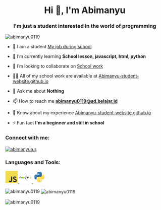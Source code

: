 <h1 align="center">Hi 👋, I'm Abimanyu</h1>
<h3 align="center">I'm just a student interested in the world of programming</h3>

<p align="left"> <img src="https://komarev.com/ghpvc/?username=abimanyu0119&label=Profile%20views&color=0e75b6&style=flat" alt="abimanyu0119" /> </p>

- 🔭 I am a student [My job during school](https://github.com/Abimanyu0119/School-work)

- 🌱 I’m currently learning **School lesson, javascript, html, python**

- 👯 I’m looking to collaborate on [School work](https://github.com/Abimanyu0119/School-work)

- 👨‍💻 All of my school work are available at [Abimanyu-student-website.github.io](Abimanyu-student-website.github.io)

- 💬 Ask me about **Nothing**

- 📫 How to reach me **abimanyu0119@sd.belajar.id**

- 📄 Know about my experience [Abimanyu-student-website.github.io](Abimanyu-student-website.github.io)

- ⚡ Fun fact **I'm a beginner and still in school**

<h3 align="left">Connect with me:</h3>
<p align="left">
<a href="https://instagram.com/_abimanyua.s" target="blank"><img align="center" src="https://raw.githubusercontent.com/rahuldkjain/github-profile-readme-generator/master/src/images/icons/Social/instagram.svg" alt="abimanyua.s" height="30" width="40" /></a>
</p>

<h3 align="left">Languages and Tools:</h3>
<p align="left"> <a href="https://developer.mozilla.org/en-US/docs/Web/JavaScript" target="_blank" rel="noreferrer"> <img src="https://raw.githubusercontent.com/devicons/devicon/master/icons/javascript/javascript-original.svg" alt="javascript" width="40" height="40"/> </a> <a href="https://nodejs.org" target="_blank" rel="noreferrer"> <img src="https://raw.githubusercontent.com/devicons/devicon/master/icons/nodejs/nodejs-original-wordmark.svg" alt="nodejs" width="40" height="40"/> </a> <a href="https://www.python.org" target="_blank" rel="noreferrer"> <img src="https://raw.githubusercontent.com/devicons/devicon/master/icons/python/python-original.svg" alt="python" width="40" height="40"/> </a> </p>

<p><img align="left" src="https://github-readme-stats.vercel.app/api/top-langs?username=abimanyu0119&show_icons=true&locale=en&layout=compact" alt="abimanyu0119" /></p>

<p>&nbsp;<img align="center" src="https://github-readme-stats.vercel.app/api?username=abimanyu0119&show_icons=true&locale=en" alt="abimanyu0119" /></p>

<p><img align="center" src="https://github-readme-streak-stats.herokuapp.com/?user=abimanyu0119&" alt="abimanyu0119" /></p>

